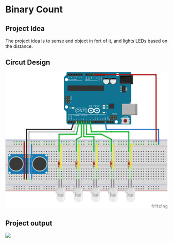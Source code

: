 # Binary Count

## Project Idea
The project idea is to sense and object in fort of it, and lights LEDs based on the distance.

## Circut Design
![](https://github.com/AhmedAlsohail/Arduino/blob/main/img/Distance%20Sensor%20Design.png)

## Project output

![](https://github.com/AhmedAlsohail/Arduino/blob/main/img/Distance%20Sensor.gif)
